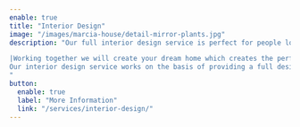 ```yaml
---
enable: true
title: "Interior Design"
image: "/images/marcia-house/detail-mirror-plants.jpg"
description: "Our full interior design service is perfect for people looking to build a new house, renovate an existing property or simply update certain areas of their home.

|Working together we will create your dream home which creates the perfect balance between form and function.
Our interior design service works on the basis of providing a full design pack taking you from concept to completion therefore ensuring all aspects of the design are fully integrated.
"
button:
  enable: true
  label: "More Information"
  link: "/services/interior-design/"
---
```

